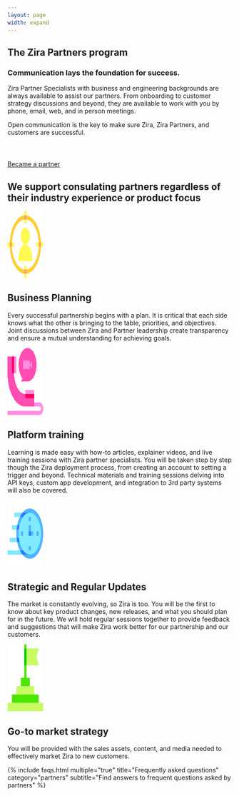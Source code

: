 ```yaml
---
layout: page
width: expand
---
```

<style>
    .white: {
        color: BLACK;
    }
</style>
<div class="uk-margin-large uk-container uk-container-medium">
    <div class="black uk-padding-large uk-background-primary uk-height-large uk-background-cover uk-overflow-hidden uk-flex uk-flex-top"
        style="background-image: url(/uploads/e1.jpg);
    background-size: 200%; border-radius:20px;">
        <div class="uk-container uk-container-xsmall">
            <article class="uk-article .uk-text-emphasis">
                <h1 class="white">The Zira Partners program</h1>
                <h3 class="white">Communication lays the foundation for success.</h3>
                <p class="white"></p>
                <p>Zira Partner Specialists with business and engineering backgrounds are always available to assist our
                    partners. From onboarding to customer strategy discussions and beyond, they are available to work
                    with you by phone, email, web, and in person meetings. </P>
                <P>Open communication is the key to make sure Zira, Zira Partners, and customers are successful.
                </p>
            </article>
            <div style="padding-top:40px" class="uk-column-span">
                <a class="uk-button uk-button-default" href="/training">Became a partner</a>
            </div>
        </div>
    </div>
    <h2 class="uk-text-center">
         We support consulating partners regardless of their industry experience or product focus 
        <!-- <div class="uk-subnav-divider uk-margin-large uk-text-center uk-grid-small uk-child-width-auto" uk-grid>
            <div>
                <a class="uk-text-large uk-button uk-button-text" href="#">Solutions</a>
            </div>
            <div>
                <a class="uk-text-large  uk-button uk-button-text" href="#">Use cases</a>
            </div>
        </div> -->
    </h2>
    <div class="uk-margin-large uk-panel">
        <img class="uk-align-left uk-margin-remove-adjacent" src="/uploads/target-audience.png" width="80px"
            height="150" alt="Example image">
        <h2 class="white">Business Planning</h2>
        <p class="white">
            Every successful partnership begins with a plan. It is critical that each side knows what the other is
            bringing to the table, priorities, and objectives. Joint discussions between Zira and Partner leadership
            create transparency and ensure a mutual understanding for achieving goals.
        </p>
    </div>
    <div class="uk-margin-large uk-panel">
        <img class="uk-align-left uk-margin-remove-adjacent" src="/uploads/video-call.png" width="80px" height="150"
            alt="Example image">
        <h2 class="white">Platform training</h2>
        <p class="white">
            Learning is made easy with how-to articles, explainer videos, and live training sessions with Zira partner
            specialists. You will be taken step by step though the Zira deployment process, from creating an account to
            setting a trigger and beyond. Technical materials and training sessions delving into API keys, custom app
            development, and integration to 3rd party systems will also be covered.
        </p>
    </div>
    <div class="uk-margin-large uk-panel">
        <img class="uk-align-left uk-margin-remove-adjacent" src="/uploads/fast.png" width="80px" height="150"
            alt="Example image">
        <h2 class="white">Strategic and Regular Updates</h2>
        <p class="white">
            The market is constantly evolving, so Zira is too. You will be the first to know about key product changes,
            new releases, and what you should plan for in the future. We will hold regular sessions together to provide
            feedback and suggestions that will make Zira work better for our partnership and our customers.
        </p>
    </div>
    <div class="uk-margin-large uk-panel">
        <img class="uk-align-left uk-margin-remove-adjacent" src="/uploads/pyramid.png" width="80px" height="150"
            alt="Example image">
        <h2 class="white">Go-to market strategy</h2>
        <p class="white">
            You will be provided with the sales assets, content, and media needed to effectively market Zira to new
            customers.
        </p>
    </div>
</div>
<!-- faqs -->
{% include faqs.html multiple="true" title="Frequently asked questions" category="partners" subtitle="Find answers to
frequent questions asked by partners" %}